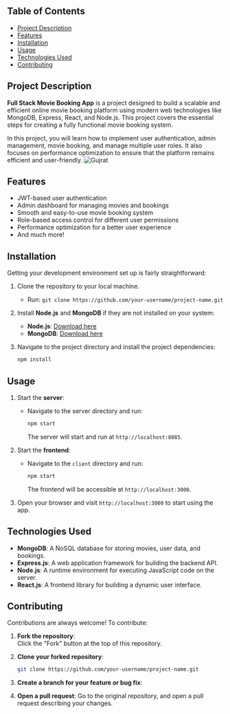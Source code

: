 ## Table of Contents
- [Project Description](#project-description)
- [Features](#features)
- [Installation](#installation)
- [Usage](#usage)
- [Technologies Used](#technologies-used)
- [Contributing](#contributing)


## Project Description

**Full Stack Movie Booking App** is a project designed to build a scalable and efficient online movie booking platform using modern web technologies like MongoDB, Express, React, and Node.js. This project covers the essential steps for creating a fully functional movie booking system.

In this project, you will learn how to implement user authentication, admin management, movie booking, and manage multiple user roles. It also focuses on performance optimization to ensure that the platform remains efficient and user-friendly.
![Gujrat](https://github.com/user-attachments/assets/8ecaf7cc-02d2-42d0-84ca-c410b065c191)


## Features

- JWT-based user authentication
- Admin dashboard for managing movies and bookings
- Smooth and easy-to-use movie booking system
- Role-based access control for different user permissions
- Performance optimization for a better user experience
- And much more!

## Installation

Getting your development environment set up is fairly straightforward:

1. Clone the repository to your local machine.
   - Run: `git clone https://github.com/your-username/project-name.git`
   
2. Install **Node.js** and **MongoDB** if they are not installed on your system:
   - **Node.js**: [Download here](https://nodejs.org/en/download/)
   - **MongoDB**: [Download here](https://www.mongodb.com/try/download/community)

3. Navigate to the project directory and install the project dependencies:
   ```bash
   npm install

## Usage

1. Start the **server**:
   - Navigate to the server directory and run:
     ```bash
     npm start
     ```
     The server will start and run at `http://localhost:8085`.

2. Start the **frontend**:
   - Navigate to the `client` directory and run:
     ```bash
     npm start
     ```
     The frontend will be accessible at `http://localhost:3000`.

3. Open your browser and visit `http://localhost:3000` to start using the app.  

## Technologies Used

- **MongoDB**: A NoSQL database for storing movies, user data, and bookings.
- **Express.js**: A web application framework for building the backend API.
- **Node.js**: A runtime environment for executing JavaScript code on the server.
- **React.js**: A frontend library for building a dynamic user interface.

## Contributing

Contributions are always welcome! To contribute:

1. **Fork the repository**:  
   Click the "Fork" button at the top of this repository.

2. **Clone your forked repository**:  
   ```bash
   git clone https://github.com/your-username/project-name.git
3. **Create a branch for your feature or bug fix**:

4. **Open a pull request**:
   Go to the original repository, and open a pull request describing your changes.
